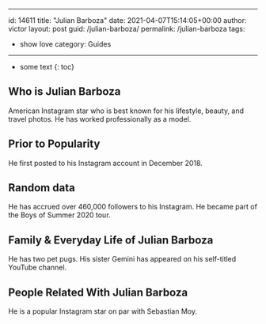  ---
id: 14611
title: "Julian Barboza"
date: 2021-04-07T15:14:05+00:00
author: victor
layout: post
guid: /julian-barboza/
permalink: /julian-barboza
tags:
 - show love
category: Guides
---

* some text
{: toc}

## Who is Julian Barboza

American Instagram star who is best known for his lifestyle, beauty, and travel photos. He has worked professionally as a model.

## Prior to Popularity

He first posted to his Instagram account in December 2018.

## Random data

He has accrued over 460,000 followers to his Instagram. He became part of the Boys of Summer 2020 tour. 

## Family & Everyday Life of Julian Barboza

He has two pet pugs. His sister Gemini has appeared on his self-titled YouTube channel.

## People Related With Julian Barboza

He is a popular Instagram star on par with Sebastian Moy.
 